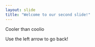 ```yaml
---
layout: slide
title: "Welcome to our second slide!"
---
```

Cooler than coolio

Use the left arrow to go back!
